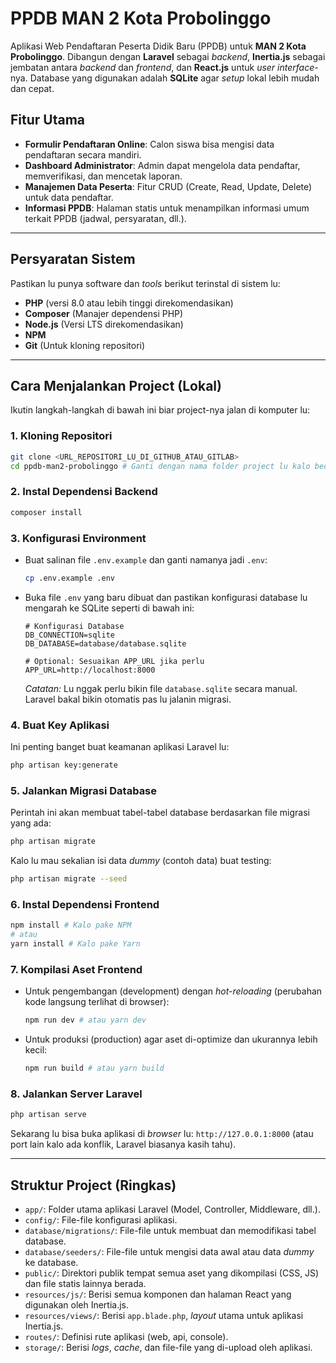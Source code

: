 # PPDB MAN 2 Kota Probolinggo

Aplikasi Web Pendaftaran Peserta Didik Baru (PPDB) untuk **MAN 2 Kota Probolinggo**. Dibangun dengan **Laravel** sebagai *backend*, **Inertia.js** sebagai jembatan antara *backend* dan *frontend*, dan **React.js** untuk *user interface*-nya. Database yang digunakan adalah **SQLite** agar *setup* lokal lebih mudah dan cepat.

## Fitur Utama

* **Formulir Pendaftaran Online**: Calon siswa bisa mengisi data pendaftaran secara mandiri.
* **Dashboard Administrator**: Admin dapat mengelola data pendaftar, memverifikasi, dan mencetak laporan.
* **Manajemen Data Peserta**: Fitur CRUD (Create, Read, Update, Delete) untuk data pendaftar.
* **Informasi PPDB**: Halaman statis untuk menampilkan informasi umum terkait PPDB (jadwal, persyaratan, dll.).

---

## Persyaratan Sistem

Pastikan lu punya software dan *tools* berikut terinstal di sistem lu:

* **PHP** (versi 8.0 atau lebih tinggi direkomendasikan)
* **Composer** (Manajer dependensi PHP)
* **Node.js** (Versi LTS direkomendasikan)
* **NPM**
* **Git** (Untuk kloning repositori)

---
## Cara Menjalankan Project (Lokal)

Ikutin langkah-langkah di bawah ini biar project-nya jalan di komputer lu:

### 1. Kloning Repositori

```bash
git clone <URL_REPOSITORI_LU_DI_GITHUB_ATAU_GITLAB>
cd ppdb-man2-probolinggo # Ganti dengan nama folder project lu kalo beda
```

### 2. Instal Dependensi Backend

```bash
composer install
```

### 3. Konfigurasi Environment

* Buat salinan file `.env.example` dan ganti namanya jadi `.env`:

    ```bash
    cp .env.example .env
    ```

* Buka file `.env` yang baru dibuat dan pastikan konfigurasi database lu mengarah ke SQLite seperti di bawah ini:

    ```env
    # Konfigurasi Database
    DB_CONNECTION=sqlite
    DB_DATABASE=database/database.sqlite
    
    # Optional: Sesuaikan APP_URL jika perlu
    APP_URL=http://localhost:8000
    ```

    *Catatan:* Lu nggak perlu bikin file `database.sqlite` secara manual. Laravel bakal bikin otomatis pas lu jalanin migrasi.

### 4. Buat Key Aplikasi

Ini penting banget buat keamanan aplikasi Laravel lu:

```bash
php artisan key:generate
```

### 5. Jalankan Migrasi Database

Perintah ini akan membuat tabel-tabel database berdasarkan file migrasi yang ada:

```bash
php artisan migrate
```

Kalo lu mau sekalian isi data *dummy* (contoh data) buat testing:

```bash
php artisan migrate --seed
```

### 6. Instal Dependensi Frontend

```bash
npm install # Kalo pake NPM
# atau
yarn install # Kalo pake Yarn
```

### 7. Kompilasi Aset Frontend

* Untuk pengembangan (development) dengan *hot-reloading* (perubahan kode langsung terlihat di browser):

    ```bash
    npm run dev # atau yarn dev
    ```

* Untuk produksi (production) agar aset di-optimize dan ukurannya lebih kecil:

    ```bash
    npm run build # atau yarn build
    ```

### 8. Jalankan Server Laravel

```bash
php artisan serve
```

Sekarang lu bisa buka aplikasi di *browser* lu: `http://127.0.0.1:8000` (atau port lain kalo ada konflik, Laravel biasanya kasih tahu).

---

## Struktur Project (Ringkas)

* `app/`: Folder utama aplikasi Laravel (Model, Controller, Middleware, dll.).
* `config/`: File-file konfigurasi aplikasi.
* `database/migrations/`: File-file untuk membuat dan memodifikasi tabel database.
* `database/seeders/`: File-file untuk mengisi data awal atau data *dummy* ke database.
* `public/`: Direktori publik tempat semua aset yang dikompilasi (CSS, JS) dan file statis lainnya berada.
* `resources/js/`: Berisi semua komponen dan halaman React yang digunakan oleh Inertia.js.
* `resources/views/`: Berisi `app.blade.php`, *layout* utama untuk aplikasi Inertia.js.
* `routes/`: Definisi rute aplikasi (web, api, console).
* `storage/`: Berisi *logs*, *cache*, dan file-file yang di-upload oleh aplikasi.